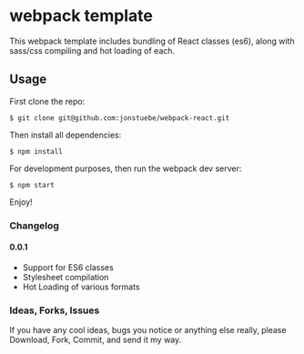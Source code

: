 # webpack template
This webpack template includes bundling of React classes (es6), along with sass/css compiling and hot loading of each.

## Usage
First clone the repo:

    $ git clone git@github.com:jonstuebe/webpack-react.git
    
Then install all dependencies:

    $ npm install

For development purposes, then run the webpack dev server:

    $ npm start
    
Enjoy!

### Changelog
#### 0.0.1
- Support for ES6 classes
- Stylesheet compilation
- Hot Loading of various formats

### Ideas, Forks, Issues
If you have any cool ideas, bugs you notice or anything else really, please Download, Fork, Commit, and send it my way.